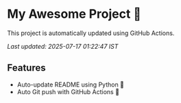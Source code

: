 # My Awesome Project 🚀

This project is automatically updated using GitHub Actions.

_Last updated: 2025-07-17 01:22:47 IST_

## Features
- Auto-update README using Python 🐍
- Auto Git push with GitHub Actions 🤖
